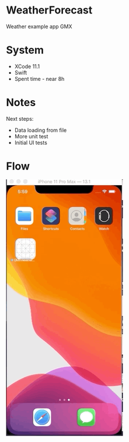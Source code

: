 # WeatherForecast
Weather example app GMX

# System
 - XCode 11.1
 - Swift
 - Spent time - near 8h

# Notes
 Next steps:
  - Data loading from file
  - More unit test
  - Initial UI tests
  
 
# Flow

![](flow.gif)

